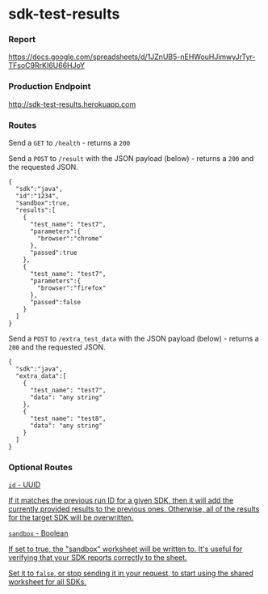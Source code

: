 # sdk-test-results

### Report

https://docs.google.com/spreadsheets/d/1JZnUB5-nEHWouHJimwyJrTyr-TFsoC9RrKI6U66HJoY

### Production Endpoint

http://sdk-test-results.herokuapp.com

### Routes

Send a `GET` to `/health` - returns a `200`

Send a `POST` to `/result` with the JSON payload (below) - returns a `200` and the requested JSON.

```
{  
  "sdk":"java",
  "id":"1234",
  "sandbox":true,
  "results":[  
    {  
      "test_name": "test7",
      "parameters":{
        "browser":"chrome"
      },
      "passed":true
    },
    {  
      "test_name": "test7",
      "parameters":{
        "browser":"firefox"
      },
      "passed":false
    }
  ]
}
```

Send a `POST` to `/extra_test_data` with the JSON payload (below) - returns a `200` and the requested JSON.

```
{  
  "sdk":"java",
  "extra_data":[  
    {  
      "test_name": "test7",
      "data": "any string"
    },
    {  
      "test_name": "test8",
      "data": "any string"
    }
  ]
}
```

### Optional Routes

<u>`id` - UUID<u>

If it matches the previous run ID for a given SDK, then it will add the currently provided results to the previous ones. Otherwise, all of the results for the target SDK will be overwritten.

<u>`sandbox` - Boolean<u>

If set to true, the ["sandbox"](https://docs.google.com/spreadsheets/d/1JZnUB5-nEHWouHJimwyJrTyr-TFsoC9RrKI6U66HJoY/edit#gid=741958923) worksheet will be written to. It's useful for verifying that your SDK reports correctly to the sheet.

Set it to `false`, or stop sending it in your request, to start using the shared worksheet for all SDKs.
